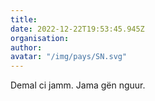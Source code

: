 ```yaml
---
title: 
date: 2022-12-22T19:53:45.945Z
organisation: 
author: 
avatar: "/img/pays/SN.svg"
---
```


Demal ci jamm. Jama gën nguur.